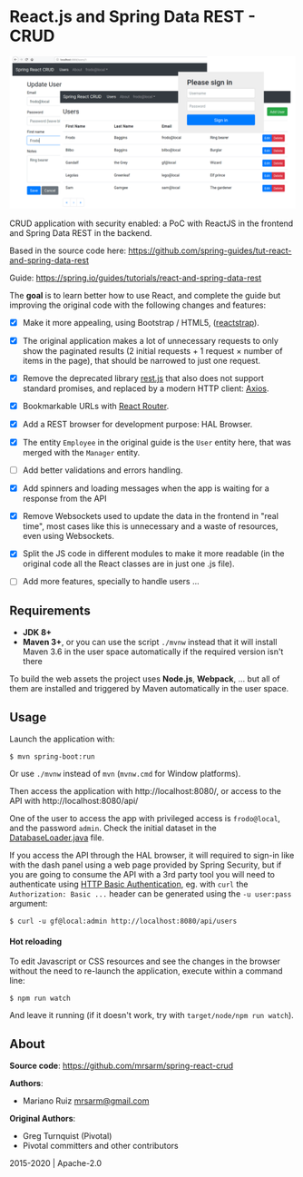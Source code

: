 React.js and Spring Data REST - CRUD
====================================

![React Spring CRUD](docs/img/spring-react-crud.png)

CRUD application with security enabled: a PoC with
ReactJS in the frontend and Spring Data REST in the backend.

Based in the source code here: https://github.com/spring-guides/tut-react-and-spring-data-rest

Guide: https://spring.io/guides/tutorials/react-and-spring-data-rest

The **goal** is to learn better how to use React, and complete the guide but
improving the original code with the following changes and features:

- [X] Make it more appealing, using Bootstrap / HTML5,
      ([reactstrap](https://reactstrap.github.io/)).
- [X] The original application makes a lot of unnecessary requests to only show
      the paginated results (2 initial requests + 1 request × number of items
      in the page), that should be narrowed to just one request.
- [X] Remove the deprecated library [rest.js](https://github.com/cujojs/rest) that
      also does not support standard promises, and replaced by a modern HTTP client:
      [Axios](https://github.com/axios/axios).
- [X] Bookmarkable URLs with [React Router](https://reacttraining.com/react-router/).
- [X] Add a REST browser for development purpose: HAL Browser.
- [X] The entity `Employee` in the original guide is the `User` entity here,
      that was merged with the `Manager` entity.
- [ ] Add better validations and errors handling.
- [X] Add spinners and loading messages when the app is waiting for
      a response from the API
- [X] Remove Websockets used to update the data in the frontend in "real time",
      most cases like this is unnecessary and a waste of resources,
      even using Websockets.
- [X] Split the JS code in different modules to make it more readable (in the
      original code all the React classes are in just one .js file).
- [ ] Add more features, specially to handle users ...


Requirements
------------

- **JDK 8+**
- **Maven 3+**, or you can use the script `./mvnw` instead that it will install
  Maven 3.6 in the user space automatically if the required version isn't there

To build the web assets the project uses **Node.js**, **Webpack**, ...
but all of them are installed and triggered by Maven automatically
in the user space.


Usage
-----

Launch the application with:

    $ mvn spring-boot:run

Or use `./mvnw` instead of `mvn` (`mvnw.cmd` for Window platforms).

Then access the application with http://localhost:8080/, or access
to the API with http://localhost:8080/api/

One of the user to access the app with privileged access is `frodo@local`,
and the password `admin`. Check the initial dataset in
the [DatabaseLoader.java](src/main/java/ar/com/mrdev/app/user/DatabaseLoader.java#L46-L50)
file.

If you access the API through the HAL browser, it will required to sign-in
like with the dash panel using a web page provided by Spring Security,
but if you are going to consume the API with a 3rd party tool
you will need to authenticate using
[HTTP Basic Authentication](https://en.wikipedia.org/wiki/Basic_access_authentication),
eg. with `curl` the `Authorization: Basic ...` header can be generated using
the `-u user:pass` argument:

    $ curl -u gf@local:admin http://localhost:8080/api/users


#### Hot reloading

To edit Javascript or CSS resources and see the changes in the
browser without the need to re-launch the application, execute within
a command line:

    $ npm run watch

And leave it running (if it doesn't work, try with `target/node/npm run watch`).


About
-----

**Source code**: https://github.com/mrsarm/spring-react-crud

**Authors**:
* Mariano Ruiz <mrsarm@gmail.com>

**Original Authors**:
* Greg Turnquist (Pivotal)
* Pivotal committers and other contributors

2015-2020  |  Apache-2.0
